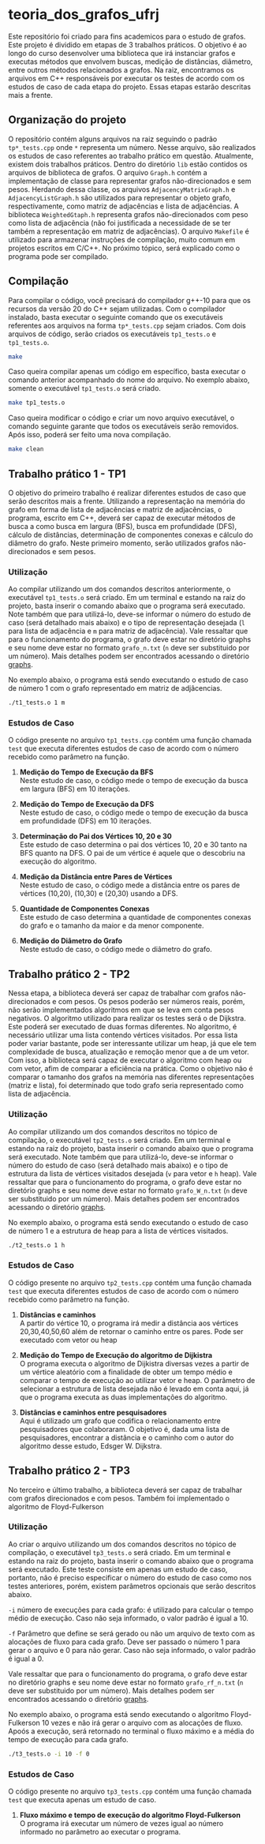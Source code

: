 # teoria_dos_grafos_ufrj

Este repositório foi criado para fins academicos para o estudo de grafos. Este projeto é dividido em etapas de 3 trabalhos práticos. O objetivo é ao longo do curso desenvolver uma biblioteca que irá instanciar grafos e executas métodos que envolvem buscas, medição de distâncias, diâmetro, entre outros métodos relacionados a grafos. Na raiz, encontramos os arquivos em C++ responsáveis por executar os testes de acordo com os estudos de caso de cada etapa do projeto. Essas etapas estarão descritas mais a frente. 

## Organização do projeto

O repositório contém alguns arquivos na raiz seguindo o padrão `tp*_tests.cpp` onde `*` representa um número. Nesse arquivo, são realizados os estudos de caso referentes ao trabalho prático em questão. Atualmente, existem dois trabalhos práticos.
Dentro do diretório `lib` estão contidos os arquivos de biblioteca de grafos. O arquivo `Graph.h` contém a implementação de classe para representar grafos não-direcionados e sem pesos. Herdando dessa classe, os arquivos `AdjacencyMatrixGraph.h` e `AdjacencyListGraph.h` são utilizados para representar o objeto grafo, respectivamente, como matriz de adjacências e lista de adjacências. A biblioteca `WeightedGtaph.h` representa grafos não-direcionados com peso como lista de adjacência (não foi justificada a necessidade de se ter também a representação em matriz de adjacências).
O arquivo `Makefile` é utilizado para armazenar instruções de compilação, muito comum em projetos escritos em C/C++. No próximo tópico, será explicado como o programa pode ser compilado.


## Compilação

Para compilar o código, você precisará do compilador g++-10 para que os recursos da versão 20 do C++ sejam utilizadas. Com o compilador instalado, basta executar o seguinte comando que os executáveis referentes aos arquivos na forma `tp*_tests.cpp` sejam criados. Com dois arquivos de código, serão criados os executáveis `tp1_tests.o` e `tp1_tests.o`.

```bash
make
```

Caso queira compilar apenas um código em específico, basta executar o comando anterior acompanhado do nome do arquivo. No exemplo abaixo, somente o executável `tp1_tests.o` será criado.

```bash
make tp1_tests.o
```

Caso queira modificar o código e criar um novo arquivo executável, o comando seguinte garante que todos os executáveis serão removidos. Após isso, poderá ser feito uma nova compilação.

```bash
make clean
```

## Trabalho prático 1 - TP1

O objetivo do primeiro trabalho é realizar diferentes estudos de caso que serão descritos mais a frente. Utilizando a representação na memória do grafo em forma de lista de adjacências e matriz de adjacências, o programa, escrito em C++, deverá ser capaz de executar métodos de busca a como busca em largura (BFS), busca em profundidade (DFS), cálculo de distâncias, determinação de componentes conexas e cálculo do diâmetro do grafo. Neste primeiro momento, serão utilizados grafos não-direcionados e sem pesos.

### Utilização

Ao compilar utilizando um dos comandos descritos anteriormente, o executável `tp1_tests.o` será criado. Em um terminal e estando na raiz do projeto, basta inserir o comando abaixo que o programa será executado. Note também que para utilizá-lo, deve-se informar o número do estudo de caso (será detalhado mais abaixo) e o tipo de representação desejada (`l` para lista de adjacência e `m` para matriz de adjacência). Vale ressaltar que para o funcionamento do programa, o grafo deve estar no diretório graphs e seu nome deve estar no formato `grafo_n.txt` (`n` deve ser substituido por um número). Mais detalhes podem ser encontrados acessando o diretório [graphs](https://github.com/FelipeVillela/teoria_dos_grafos_ufrj/tree/main/graphs).

No exemplo abaixo, o programa está sendo executando o estudo de caso de número 1 com o grafo representado em matriz de adjâcencias.

```bash
./t1_tests.o 1 m
```

### Estudos de Caso
O código presente no arquivo `tp1_tests.cpp` contém uma função chamada `test` que executa diferentes estudos de caso de acordo com o número recebido como parâmetro na função.

1. **Medição do Tempo de Execução da BFS**  
   Neste estudo de caso, o código mede o tempo de execução da busca em largura (BFS) em 10 iterações.

2. **Medição do Tempo de Execução da DFS**  
   Neste estudo de caso, o código mede o tempo de execução da busca em profundidade (DFS) em 10 iterações.

3. **Determinação do Pai dos Vértices 10, 20 e 30**  
   Este estudo de caso determina o pai dos vértices 10, 20 e 30 tanto na BFS quanto na DFS. O pai de um vértice é aquele que o descobriu na execução do algoritmo.

4. **Medição da Distância entre Pares de Vértices**  
   Neste estudo de caso, o código mede a distância entre os pares de vértices (10,20), (10,30) e (20,30) usando a DFS.

5. **Quantidade de Componentes Conexas**  
   Este estudo de caso determina a quantidade de componentes conexas do grafo e o tamanho da maior e da menor componente.

6. **Medição do Diâmetro do Grafo**  
   Neste estudo de caso, o código mede o diâmetro do grafo.

## Trabalho prático 2 - TP2

Nessa etapa, a biblioteca deverá ser capaz de trabalhar com grafos não-direcionados e com pesos. Os pesos poderão ser números reais, porém, não serão implementados algoritmos em que se leva em conta pesos negativos. O algoritmo utilizado para realizar os testes será o de Dijkstra. Este poderá ser executado de duas formas diferentes. No algoritmo, é necessário utilizar uma lista contendo vértices visitados. Por essa lista poder variar bastante, pode ser interessante utilizar um heap, já que ele tem complexidade de busca, atualização e remoção menor que a de um vetor. Com isso, a biblioteca será capaz de executar o algoritmo com heap ou com vetor, afim de comparar a eficiência na prática. Como o objetivo não é comparar o tamanho dos grafos na memória nas diferentes representações (matriz e lista), foi determinado que todo grafo seria representado como lista de adjacência.

### Utilização

Ao compilar utilizando um dos comandos descritos no tópico de compilação, o executável `tp2_tests.o` será criado. Em um terminal e estando na raiz do projeto, basta inserir o comando abaixo que o programa será executado. Note também que para utilizá-lo, deve-se informar o número do estudo de caso (será detalhado mais abaixo) e o tipo de estrutura da lista de vértices visitados desejada (`v` para vetor e `h` heap). Vale ressaltar que para o funcionamento do programa, o grafo deve estar no diretório graphs e seu nome deve estar no formato `grafo_W_n.txt` (`n` deve ser substituido por um número). Mais detalhes podem ser encontrados acessando o diretório [graphs](https://github.com/FelipeVillela/teoria_dos_grafos_ufrj/tree/main/graphs).

No exemplo abaixo, o programa está sendo executando o estudo de caso de número 1 e a estrutura de heap para a lista de vértices visitados.

```bash
./t2_tests.o 1 h
```

### Estudos de Caso
O código presente no arquivo `tp2_tests.cpp` contém uma função chamada `test` que executa diferentes estudos de caso de acordo com o número recebido como parâmetro na função.

1. **Distâncias e caminhos**  
   A partir do vértice 10, o programa irá medir a distância aos vértices 20,30,40,50,60 além de retornar o caminho entre os pares. Pode ser executado com vetor ou heap

2. **Medição do Tempo de Execução do algoritmo de Dijkistra**  
   O programa executa o algoritmo de Dijkistra diversas vezes a partir de um vértice aleatório com a finalidade de obter um tempo médio e comparar o tempo de execução ao utilizar vetor e heap. O parâmetro de selecionar a estrutura de lista desejada não é levado em conta aqui, já que o programa executa as duas implementações do algoritmo.

3. **Distâncias e caminhos entre pesquisadores**  
   Aqui é utilizado um grafo que codifica o relacionamento entre pesquisadores que colaboraram. O objetivo é, dada uma lista de pesquisadores, encontrar a distância e o caminho com o autor do algoritmo desse estudo, Edsger W. Dijkstra.

## Trabalho prático 2 - TP3

No terceiro e último trabalho, a biblioteca deverá ser capaz de trabalhar com grafos direcionados e com pesos. Também foi implementado o algoritmo de Floyd-Fulkerson

### Utilização

Ao criar o arquivo utilizando um dos comandos descritos no tópico de compilação, o executável `tp3_tests.o` será criado. Em um terminal e estando na raiz do projeto, basta inserir o comando abaixo que o programa será executado.
Este teste consiste em apenas um estudo de caso, portanto, não é preciso especificar o número do estudo de caso como nos testes anteriores, porém, existem parâmetros opcionais que serão descritos abaixo.

`-i` número de execuções para cada grafo: é utilizado para calcular o tempo médio de execução. Caso não seja informado, o valor padrão é igual a 10.

`-f` Parâmetro que define se será gerado ou não um arquivo de texto com as alocações de fluxo para cada grafo. Deve ser passado o número 1 para gerar o arquivo e 0 para não gerar. Caso não seja informado, o valor padrão é igual a 0.

Vale ressaltar que para o funcionamento do programa, o grafo deve estar no diretório graphs e seu nome deve estar no formato `grafo_rf_n.txt` (`n` deve ser substituido por um número). Mais detalhes podem ser encontrados acessando o diretório [graphs](https://github.com/FelipeVillela/teoria_dos_grafos_ufrj/tree/main/graphs).

No exemplo abaixo, o programa está sendo executando o algoritmo Floyd-Fulkerson 10 vezes e não irá gerar o arquivo com as alocações de fluxo. Apoós a execução, será retornado no terminal o fluxo máximo e a média do tempo de execução para cada grafo.

```bash
./t3_tests.o -i 10 -f 0
```

### Estudos de Caso
O código presente no arquivo `tp3_tests.cpp` contém uma função chamada `test` que executa apenas um estudo de caso.

1. **Fluxo máximo e tempo de execução do algoritmo Floyd-Fulkerson**  
   O programa irá executar um número de vezes igual ao número informado no parâmetro ao executar o programa.



